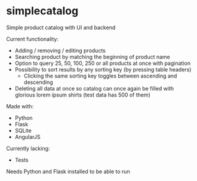# simplecatalog
Simple product catalog with UI and backend

Current functionality:
* Adding / removing / editing products
* Searching product by matching the beginning of product name
* Option to query 25, 50, 100, 250 or all products at once with pagination
* Possibility to sort results by any sorting key (by pressing table headers)
  * Clicking the same sorting key toggles between ascending and descending
* Deleting all data at once so catalog can once again be filled with glorious lorem ipsum shirts (test data has 500 of them)
  
Made with:
* Python
* Flask
* SQLite
* AngularJS

Currently lacking:
* Tests

Needs Python and Flask installed to be able to run